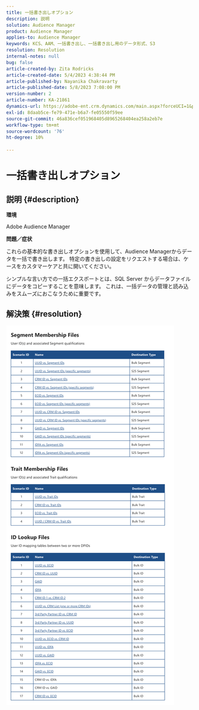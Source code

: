 ```yaml
---
title: 一括書き出しオプション
description: 説明
solution: Audience Manager
product: Audience Manager
applies-to: Audience Manager
keywords: KCS、AAM、一括書き出し、一括書き出し用のデータ形式、S3
resolution: Resolution
internal-notes: null
bug: false
article-created-by: Zita Rodricks
article-created-date: 5/4/2023 4:38:44 PM
article-published-by: Nayanika Chakravarty
article-published-date: 5/8/2023 7:08:00 PM
version-number: 2
article-number: KA-21861
dynamics-url: https://adobe-ent.crm.dynamics.com/main.aspx?forceUCI=1&pagetype=entityrecord&etn=knowledgearticle&id=15a6f31e-9aea-ed11-a7c6-6045bd0061cb
exl-id: 8daab5ce-fe79-471e-b6a7-fe05550f59ee
source-git-commit: 46a836cef051968405d8965268404ea258a2eb7e
workflow-type: tm+mt
source-wordcount: '76'
ht-degree: 10%

---
```


# 一括書き出しオプション

## 説明 {#description}


<b>環境 </b>

Adobe Audience Manager

<b>問題／症状</b>

これらの基本的な書き出しオプションを使用して、Audience Managerからデータを一括で書き出します。 特定の書き出しの設定をリクエストする場合は、ケースをカスタマーケアと共に開いてください。

シンプルな言い方での一括エクスポートとは、SQL Server からデータファイルにデータをコピーすることを意味します。 これは、一括データの管理と読み込みをスムーズにおこなうために重要です。


## 解決策 {#resolution}


![](assets/2c0f443a-d2d7-ed11-a7c7-6045bd006268.png)
